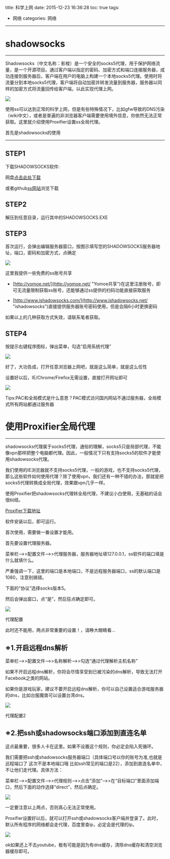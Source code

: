 title: 科学上网
date: 2015-12-23 16:36:28
toc: true
tags:
- 网络
categories: 网络
---
# shadowsocks #

----------

Shadowsocks（中文名称：影梭）是一个安全的socks5代理，用于保护网络流量，是一个开源项目。通过客户端以指定的密码、加密方式和端口连接服务器，成功连接到服务器后，客户端在用户的电脑上构建一个本地socks5代理。使用时将流量分到本地socks5代理，客户端将自动加密并转发流量到服务器，服务器以同样的加密方式将流量回传给客户端，以此实现代理上网。

![](http://7xowaa.com1.z0.glb.clouddn.com/chatu_ss.jpg)

<!--more-->

使用ss可以达到正常的科学上网，但是有些特殊情况下，比如gfw导致的DNS污染（wiki中文），或者是普遍的非浏览器客户端需要使用境外信息，你依然无法正常获取。这里就介绍使用Proxifier设置ss全局代理。

首先是shadowsocks的使用

----------
## STEP1 ##

下载SHADOWSOCKS软件:

网盘[点击此处下载](http://pan.baidu.com/s/1c05CZT2)

或者github[ss网站](https://shadowsocks.org/en/download/clients.html)浏览下载

## STEP2 ##

解压到任意目录，运行其中的SHADOWSOCKS.EXE

## STEP3 ##

首次运行，会弹出编辑服务器窗口，按图示填写您的SHADOWSOCKS服务器地址，端口，密码和加密方式，点确定

![](http://www.ishadowsocks.net/img/tutorials/windows_shadowsocks_02.png)  

这里我提供一些免费的ss账号共享  

- [http://yomoe.net/](http://yomoe.net/ "Yomoe共享")在这里注册账号，即可无流量限制获取ss账号，还能够通过ss提供的扫码功能直接获取服务

- [http://www.ishadowsocks.com/](http://www.ishadowsocks.net/ "ishadowsocks")直接提供服务器账号密码使用，但是会隔6小时更换密码

如果以上的几种获取方式失效，请联系笔者获取。

## STEP4 ##

按提示右键程序图标，弹出菜单，勾选“启用系统代理”

![](http://www.ishadowsocks.net/img/tutorials/windows_shadowsocks_04.png)

好了，大功告成，打开任意浏览器上网吧，就是这么简单，就是这么任性

设置好以后，IE/Chrome/Firefox无需设置，直接打开网址即可

![](http://www.ishadowsocks.net/img/tutorials/windows_shadowsocks_05.png)

Tips:PAC和全局模式是什么意思？PAC模式访问国内网站不通过服务器，全局模式所有网站都通过服务器


# 使用Proxifier全局代理 #
----------

shadowsocks代理属于socks5代理，通俗的理解，socks5只是局部代理，不能像vpn那样把整个电脑都代理。因此，一般情况下只有支持socks5的软件才能使用shadowsocks代理。

我们使用的IE浏览器就不支持socks5代理，一般的游戏，也不支持socks5代理，那么这些软件如何使用代理？除了使用vpn，我们还有一种不错的办法，那就是把socks5代理转换成全局代理，效果跟vpn几乎一样。

使用Proxifier把shadowsocks代理转全局代理，不建议小白使用，无基础的话会很纠结。

[Proxifier下载地址](http://6.xp510.com:801/xp2011/Proxifier.rar)

软件安装以后，即可运行。

首次使用，需要做一番设置才能用。

首先要设置代理服务器。

菜单栏–>>配置文件–>>代理服务器，服务器地址填127.0.0.1，ss软件的端口填是什么就填什么。

严重强调一下，这里的端口是本地端口，不是远程服务器端口，ss的默认端口是1080，注意别搞错。

下面的“协议”选择socks版本5。

然后会弹出窗口，点“是”，然后狂点确定即可。

![](http://www.dingziblog.com/wp-content/uploads/2015/05/%E4%BB%A3%E7%90%86%E9%85%8D%E7%BD%AE.jpg)

代理配置

此时还不能用，两点非常重要的设置！，请睁大眼睛看…

## ※1.开启远程dns解析 ##

菜单栏–>>配置文件–>>名称解析–>>勾选“通过代理解析主机名称”

如果不开启远程dns解析，你将会尽情享受到已被污染的dns解析，导致无法打开Facebook之类的网站。

如果你是游戏玩家，建议不要开启远程dns解析，你可以自己设置适合游戏服务器的dns，比如台服魔兽可以设置台湾dns。

![](http://www.dingziblog.com/wp-content/uploads/2015/05/%E4%BB%A3%E7%90%86%E9%85%8D%E7%BD%AE2.jpg)

代理配置2

## ※2.把ssh或shadowsocks端口添加到直连名单 ##

这点最重要，很多人卡在这里。如果不设置这个规则，你必定会陷入死循环。

我们需要把ssh或shadowsocks服务器端口（具体端口号以你的账号为准,也就是远程端口了  这次不是本地端口哦  比如ssh常见的端口是22），添加到直连名单中，不让他们走代理。具体方法：

菜单栏–>>配置文件–>>代理规则–>>点击“添加”–>>在“目标端口”里面添加端口，然后下面的动作选择“direct”，然后点确定。

![](http://www.dingziblog.com/wp-content/uploads/2015/05/%E4%BB%A3%E7%90%86%E9%85%8D%E7%BD%AE3.jpg)


一定要注意以上两点，否则真心无法正常使用。

Proxifier设置好以后，就可以打开ssh或shadowsocks客户端并登录了。此时，默认所有程序的网络都会走代理，百度里查ip，必定会是代理的ip。

![](http://www.dingziblog.com/wp-content/uploads/2015/05/ok.jpg)

ok如果还上不去youtube，极有可能是因为有dns缓存，清除dns缓存和清空浏览器缓存即可。
